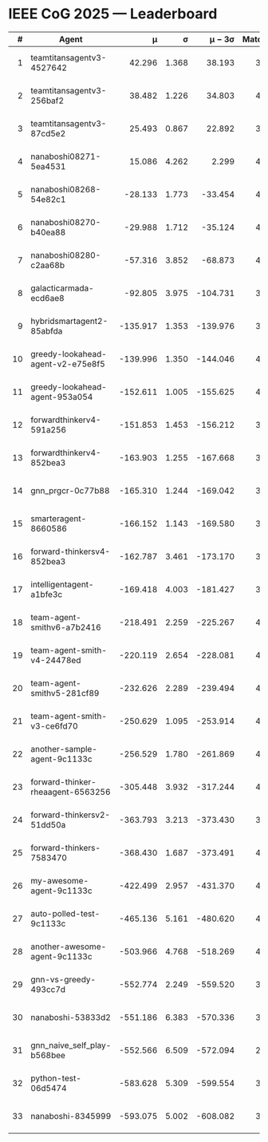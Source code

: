# IEEE CoG 2025 — Leaderboard

| # | Agent | μ | σ | μ − 3σ | Matches | Updated |
|---:|---|---:|---:|---:|---:|---|
| 1 | teamtitansagentv3-4527642 | 42.296 | 1.368 | 38.193 | 3656 | 2025-09-01 23:59 |
| 2 | teamtitansagentv3-256baf2 | 38.482 | 1.226 | 34.803 | 4054 | 2025-09-01 23:59 |
| 3 | teamtitansagentv3-87cd5e2 | 25.493 | 0.867 | 22.892 | 3858 | 2025-09-01 23:59 |
| 4 | nanaboshi08271-5ea4531 | 15.086 | 4.262 | 2.299 | 4140 | 2025-09-01 23:59 |
| 5 | nanaboshi08268-54e82c1 | -28.133 | 1.773 | -33.454 | 4380 | 2025-09-01 23:59 |
| 6 | nanaboshi08270-b40ea88 | -29.988 | 1.712 | -35.124 | 4040 | 2025-09-01 23:59 |
| 7 | nanaboshi08280-c2aa68b | -57.316 | 3.852 | -68.873 | 4400 | 2025-09-01 23:59 |
| 8 | galacticarmada-ecd6ae8 | -92.805 | 3.975 | -104.731 | 3900 | 2025-09-01 23:59 |
| 9 | hybridsmartagent2-85abfda | -135.917 | 1.353 | -139.976 | 3410 | 2025-09-01 23:59 |
| 10 | greedy-lookahead-agent-v2-e75e8f5 | -139.996 | 1.350 | -144.046 | 4408 | 2025-09-01 23:59 |
| 11 | greedy-lookahead-agent-953a054 | -152.611 | 1.005 | -155.625 | 4428 | 2025-09-01 23:59 |
| 12 | forwardthinkerv4-591a256 | -151.853 | 1.453 | -156.212 | 3347 | 2025-09-01 23:59 |
| 13 | forwardthinkerv4-852bea3 | -163.903 | 1.255 | -167.668 | 3353 | 2025-09-01 23:59 |
| 14 | gnn_prgcr-0c77b88 | -165.310 | 1.244 | -169.042 | 3260 | 2025-09-01 23:59 |
| 15 | smarteragent-8660586 | -166.152 | 1.143 | -169.580 | 3149 | 2025-09-01 23:59 |
| 16 | forward-thinkersv4-852bea3 | -162.787 | 3.461 | -173.170 | 3451 | 2025-09-01 23:59 |
| 17 | intelligentagent-a1bfe3c | -169.418 | 4.003 | -181.427 | 3822 | 2025-09-01 23:59 |
| 18 | team-agent-smithv6-a7b2416 | -218.491 | 2.259 | -225.267 | 4200 | 2025-09-01 23:59 |
| 19 | team-agent-smith-v4-24478ed | -220.119 | 2.654 | -228.081 | 4440 | 2025-09-01 23:59 |
| 20 | team-agent-smithv5-281cf89 | -232.626 | 2.289 | -239.494 | 4020 | 2025-09-01 23:59 |
| 21 | team-agent-smith-v3-ce6fd70 | -250.629 | 1.095 | -253.914 | 4060 | 2025-09-01 23:59 |
| 22 | another-sample-agent-9c1133c | -256.529 | 1.780 | -261.869 | 4280 | 2025-09-01 23:59 |
| 23 | forward-thinker-rheaagent-6563256 | -305.448 | 3.932 | -317.244 | 4388 | 2025-09-01 23:59 |
| 24 | forward-thinkersv2-51dd50a | -363.793 | 3.213 | -373.430 | 3827 | 2025-09-01 23:59 |
| 25 | forward-thinkers-7583470 | -368.430 | 1.687 | -373.491 | 4079 | 2025-09-01 23:59 |
| 26 | my-awesome-agent-9c1133c | -422.499 | 2.957 | -431.370 | 4080 | 2025-09-01 23:59 |
| 27 | auto-polled-test-9c1133c | -465.136 | 5.161 | -480.620 | 4160 | 2025-09-01 23:59 |
| 28 | another-awesome-agent-9c1133c | -503.966 | 4.768 | -518.269 | 4320 | 2025-09-01 23:59 |
| 29 | gnn-vs-greedy-493cc7d | -552.774 | 2.249 | -559.520 | 3640 | 2025-09-01 23:59 |
| 30 | nanaboshi-53833d2 | -551.186 | 6.383 | -570.336 | 3660 | 2025-09-01 23:59 |
| 31 | gnn_naive_self_play-b568bee | -552.566 | 6.509 | -572.094 | 2760 | 2025-09-01 23:59 |
| 32 | python-test-06d5474 | -583.628 | 5.309 | -599.554 | 3220 | 2025-09-01 23:59 |
| 33 | nanaboshi-8345999 | -593.075 | 5.002 | -608.082 | 3900 | 2025-09-01 23:59 |
